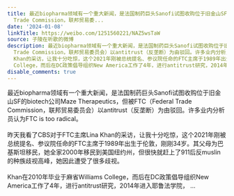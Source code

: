 ```yaml
---
title: 最近biopharma领域有一个重大新闻，是法国制药巨头Sanofi试图收购位于旧金山SF的biotech公司Maze Therapeutics，但被FTC（Federal
  Trade Commission，联邦贸易委...
date: '2024-01-08'
linkTitle: https://weibo.com/1251560221/NAZ5wsTaW
source: 子陵在听歌的微博
description: 最近biopharma领域有一个重大新闻，是法国制药巨头Sanofi试图收购位于旧金山SF的biotech公司Maze Therapeutics，但被FTC（Federal
  Trade Commission，联邦贸易委员会）以antitrust（反垄断）为由驳回。许多业内分析员认为FTC is too radical。<br><br>昨天我看了CBS对于FTC主席Lina
  Khan的采访，让我十分吃惊，这个2021年刚被总统提名、参议院任命的FTC主席于1989年出生于伦敦，刚刚34岁。其父母为巴基斯坦移民，她全家2000年移民到美国纽约州，但很快就赶上了911后反muslin的种族歧视高峰，她因此遭受了很多歧视。<br><br>Khan在2010年毕业于麻省Williams
  College，而后在DC政策倡导组织New America工作了4年，进行antitrust研究，2014年进入耶鲁法学院， ...
disable_comments: true
---
```

最近biopharma领域有一个重大新闻，是法国制药巨头Sanofi试图收购位于旧金山SF的biotech公司Maze Therapeutics，但被FTC（Federal Trade Commission，联邦贸易委员会）以antitrust（反垄断）为由驳回。许多业内分析员认为FTC is too radical。<br><br>昨天我看了CBS对于FTC主席Lina Khan的采访，让我十分吃惊，这个2021年刚被总统提名、参议院任命的FTC主席于1989年出生于伦敦，刚刚34岁。其父母为巴基斯坦移民，她全家2000年移民到美国纽约州，但很快就赶上了911后反muslin的种族歧视高峰，她因此遭受了很多歧视。<br><br>Khan在2010年毕业于麻省Williams College，而后在DC政策倡导组织New America工作了4年，进行antitrust研究，2014年进入耶鲁法学院， ...